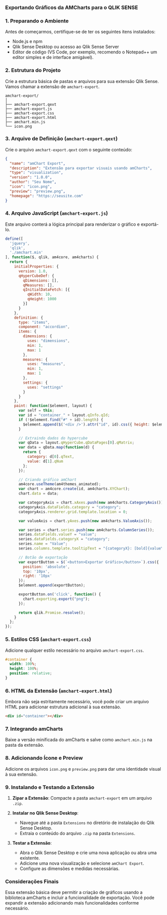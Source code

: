 
### Exportando Gráficos da AMCharts para o QLIK SENSE

### 1. Preparando o Ambiente

Antes de começarmos, certifique-se de ter os seguintes itens instalados:

- Node.js e npm
- Qlik Sense Desktop ou acesso ao Qlik Sense Server
- Editor de código (VS Code, por exemplo, recomendo o Notepad++ um editor simples e de interface amigável).

### 2. Estrutura do Projeto

Crie a estrutura básica de pastas e arquivos para sua extensão Qlik Sense. Vamos chamar a extensão de `amchart-export`.

```
amchart-export/
│
├── amchart-export.qext
├── amchart-export.js
├── amchart-export.css
├── amchart-export.html
├── amchart.min.js
└── icon.png
```

### 3. Arquivo de Definição (`amchart-export.qext`)

Crie o arquivo `amchart-export.qext` com o seguinte conteúdo:

```json
{
  "name": "amChart Export",
  "description": "Extensão para exportar visuais usando amCharts",
  "type": "visualization",
  "version": "1.0.0",
  "author": "Seu Nome",
  "icon": "icon.png",
  "preview": "preview.png",
  "homepage": "https://seusite.com"
}
```

### 4. Arquivo JavaScript (`amchart-export.js`)

Este arquivo conterá a lógica principal para renderizar o gráfico e exportá-lo.

```javascript
define([
  'jquery',
  'qlik',
  './amchart.min'
], function($, qlik, am4core, am4charts) {
  return {
    initialProperties: {
      version: 1.0,
      qHyperCubeDef: {
        qDimensions: [],
        qMeasures: [],
        qInitialDataFetch: [{
          qWidth: 10,
          qHeight: 1000
        }]
      }
    },
    definition: {
      type: "items",
      component: "accordion",
      items: {
        dimensions: {
          uses: "dimensions",
          min: 1,
          max: 1
        },
        measures: {
          uses: "measures",
          min: 1,
          max: 1
        },
        settings: {
          uses: "settings"
        }
      }
    },
    paint: function($element, layout) {
      var self = this;
      var id = "container_" + layout.qInfo.qId;
      if (!$element.find("#" + id).length) {
        $element.append($('<div />').attr("id", id).css({ height: $element.height(), width: $element.width() }));
      }

      // Extraindo dados do hypercube
      var qData = layout.qHyperCube.qDataPages[0].qMatrix;
      var data = qData.map(function(d) {
        return {
          category: d[0].qText,
          value: d[1].qNum
        };
      });

      // Criando gráfico amChart
      am4core.useTheme(am4themes_animated);
      var chart = am4core.create(id, am4charts.XYChart);
      chart.data = data;

      var categoryAxis = chart.xAxes.push(new am4charts.CategoryAxis());
      categoryAxis.dataFields.category = "category";
      categoryAxis.renderer.grid.template.location = 0;

      var valueAxis = chart.yAxes.push(new am4charts.ValueAxis());

      var series = chart.series.push(new am4charts.ColumnSeries());
      series.dataFields.valueY = "value";
      series.dataFields.categoryX = "category";
      series.name = "Value";
      series.columns.template.tooltipText = "{categoryX}: [bold]{valueY}[/]";

      // Botão de exportação
      var exportButton = $(`<button>Exportar Gráfico</button>`).css({
        position: 'absolute',
        top: '10px',
        right: '10px'
      });
      $element.append(exportButton);

      exportButton.on('click', function() {
        chart.exporting.export("png");
      });

      return qlik.Promise.resolve();
    }
  };
});
```

### 5. Estilos CSS (`amchart-export.css`)

Adicione qualquer estilo necessário no arquivo `amchart-export.css`.

```css
#container {
  width: 100%;
  height: 100%;
  position: relative;
}
```

### 6. HTML da Extensão (`amchart-export.html`)

Embora não seja estritamente necessário, você pode criar um arquivo HTML para adicionar estrutura adicional à sua extensão.

```html
<div id="container"></div>
```

### 7. Integrando amCharts

Baixe a versão minificada do amCharts e salve como `amchart.min.js` na pasta da extensão.

### 8. Adicionando Ícone e Preview

Adicione os arquivos `icon.png` e `preview.png` para dar uma identidade visual à sua extensão.

### 9. Instalando e Testando a Extensão

1. **Zipar a Extensão**: Compacte a pasta `amchart-export` em um arquivo `.zip`.

2. **Instalar no Qlik Sense Desktop**:
   - Navegue até a pasta `Extensions` no diretório de instalação do Qlik Sense Desktop.
   - Extraia o conteúdo do arquivo `.zip` na pasta `Extensions`.

3. **Testar a Extensão**:
   - Abra o Qlik Sense Desktop e crie uma nova aplicação ou abra uma existente.
   - Adicione uma nova visualização e selecione `amChart Export`.
   - Configure as dimensões e medidas necessárias.

### Considerações Finais

Essa extensão básica deve permitir a criação de gráficos usando a biblioteca amCharts e incluir a funcionalidade de exportação. Você pode expandir a extensão adicionando mais funcionalidades conforme necessário.
